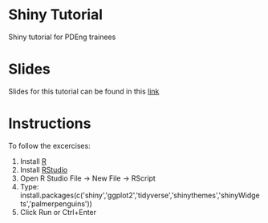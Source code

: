 # Shiny Tutorial
Shiny tutorial for PDEng trainees

# Slides
Slides for this tutorial can be found in this [link](https://azucenamv.github.io/shiny_tutorial/presentation/shiny_tutorial.html)

# Instructions
To follow the excercises:
1. Install [R](https://cran.r-project.org/)
2. Install [RStudio](https://www.rstudio.com/products/rstudio/download/#download)
3. Open R Studio File -> New File -> RScript
4. Type: install.packages(c('shiny','ggplot2','tidyverse','shinythemes','shinyWidgets','palmerpenguins'))
5. Click Run or Ctrl+Enter
